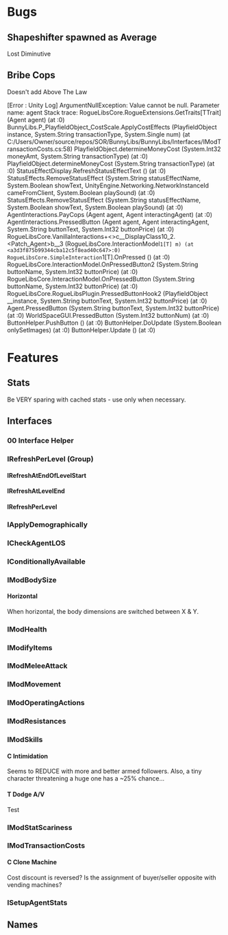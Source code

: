 ﻿#		Bugs
##			Shapeshifter spawned as Average
Lost Diminutive
##			Bribe Cops
Doesn't add Above The Law

[Error  : Unity Log] ArgumentNullException: Value cannot be null.
Parameter name: agent
Stack trace:
RogueLibsCore.RogueExtensions.GetTraits[TTrait] (Agent agent) (at <a3d3f875b99344cba12c5f8ead40c647>:0)
BunnyLibs.P_PlayfieldObject_CostScale.ApplyCostEffects (PlayfieldObject instance, System.String transactionType, System.Single num) (at C:/Users/Owner/source/repos/SOR/BunnyLibs/BunnyLibs/Interfaces/IModTransactionCosts.cs:58)
PlayfieldObject.determineMoneyCost (System.Int32 moneyAmt, System.String transactionType) (at <c91d003c54a541caabaa8c305d5e31e5>:0)
PlayfieldObject.determineMoneyCost (System.String transactionType) (at <c91d003c54a541caabaa8c305d5e31e5>:0)
StatusEffectDisplay.RefreshStatusEffectText () (at <c91d003c54a541caabaa8c305d5e31e5>:0)
StatusEffects.RemoveStatusEffect (System.String statusEffectName, System.Boolean showText, UnityEngine.Networking.NetworkInstanceId cameFromClient, System.Boolean playSound) (at <c91d003c54a541caabaa8c305d5e31e5>:0)
StatusEffects.RemoveStatusEffect (System.String statusEffectName, System.Boolean showText, System.Boolean playSound) (at <c91d003c54a541caabaa8c305d5e31e5>:0)
AgentInteractions.PayCops (Agent agent, Agent interactingAgent) (at <c91d003c54a541caabaa8c305d5e31e5>:0)
AgentInteractions.PressedButton (Agent agent, Agent interactingAgent, System.String buttonText, System.Int32 buttonPrice) (at <c91d003c54a541caabaa8c305d5e31e5>:0)
RogueLibsCore.VanillaInteractions+<>c__DisplayClass10_2.<Patch_Agent>b__3 (RogueLibsCore.InteractionModel`1[T] m) (at <a3d3f875b99344cba12c5f8ead40c647>:0)
RogueLibsCore.SimpleInteraction`1[T].OnPressed () (at <a3d3f875b99344cba12c5f8ead40c647>:0)
RogueLibsCore.InteractionModel.OnPressedButton2 (System.String buttonName, System.Int32 buttonPrice) (at <a3d3f875b99344cba12c5f8ead40c647>:0)
RogueLibsCore.InteractionModel.OnPressedButton (System.String buttonName, System.Int32 buttonPrice) (at <a3d3f875b99344cba12c5f8ead40c647>:0)
RogueLibsCore.RogueLibsPlugin.PressedButtonHook2 (PlayfieldObject __instance, System.String buttonText, System.Int32 buttonPrice) (at <a3d3f875b99344cba12c5f8ead40c647>:0)
Agent.PressedButton (System.String buttonText, System.Int32 buttonPrice) (at <c91d003c54a541caabaa8c305d5e31e5>:0)
WorldSpaceGUI.PressedButton (System.Int32 buttonNum) (at <c91d003c54a541caabaa8c305d5e31e5>:0)
ButtonHelper.PushButton () (at <c91d003c54a541caabaa8c305d5e31e5>:0)
ButtonHelper.DoUpdate (System.Boolean onlySetImages) (at <c91d003c54a541caabaa8c305d5e31e5>:0)
ButtonHelper.Update () (at <c91d003c54a541caabaa8c305d5e31e5>:0)

#		Features

##			Stats
Be VERY sparing with cached stats - use only when necessary.
##			Interfaces
###				00 Interface Helper
###				IRefreshPerLevel				(Group)
####				IRefreshAtEndOfLevelStart
####				IRefreshAtLevelEnd
####				IRefreshPerLevel
###				IApplyDemographically
###				ICheckAgentLOS
###				IConditionallyAvailable
###				IModBodySize
####				Horizontal
When horizontal, the body dimensions are switched between X & Y.
###				IModHealth
###				IModifyItems
###				IModMeleeAttack
###				IModMovement
###				IModOperatingActions
###				IModResistances
###				IModSkills
####			C	Intimidation
Seems to REDUCE with more and better armed followers.
Also, a tiny character threatening a huge one has a ~25% chance...
####			T	Dodge A/V
Test
###				IModStatScariness
###				IModTransactionCosts
####			C	Clone Machine
Cost discount is reversed? Is the assignment of buyer/seller opposite with vending machines?
###				ISetupAgentStats
##			Names